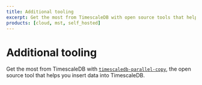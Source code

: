 ```yaml
---
title: Additional tooling
excerpt: Get the most from TimescaleDB with open source tools that help you perform common tasks
products: [cloud, mst, self_hosted]
---
```


# Additional tooling

Get the most from TimescaleDB with [`timescaledb-parallel-copy`][tscopy],
the open source tool that helps you insert data into TimescaleDB.

[tscopy]: /use-timescale/:currentVersion:/tooling/about-timescaledb-parallel-copy
